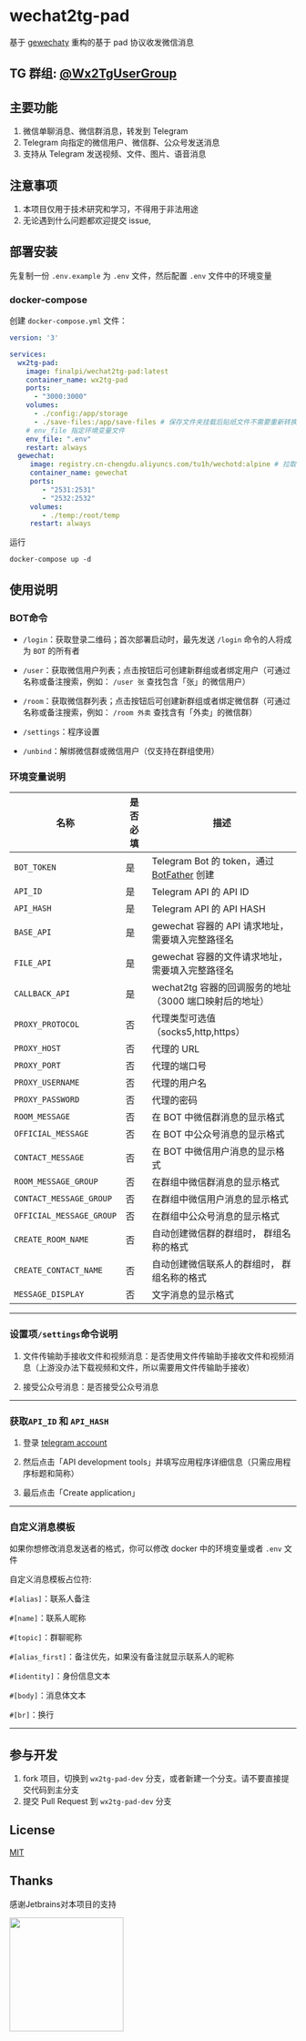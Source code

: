 # wechat2tg-pad

基于 [gewechaty](https://github.com/mikoshu/gewechaty) 重构的基于 pad 协议收发微信消息

## TG 群组: [@Wx2TgUserGroup](https://t.me/+AD02MEZa-og3ZGY1)

## 主要功能

1. 微信单聊消息、微信群消息，转发到 Telegram
2. Telegram 向指定的微信用户、微信群、公众号发送消息
3. 支持从 Telegram 发送视频、文件、图片、语音消息

## 注意事项

1. 本项目仅用于技术研究和学习，不得用于非法用途
2. 无论遇到什么问题都欢迎提交 issue,

## 部署安装

先复制一份 `.env.example` 为 `.env` 文件，然后配置 `.env` 文件中的环境变量

### docker-compose

创建 `docker-compose.yml` 文件：

```yaml
version: '3'

services:
  wx2tg-pad:
    image: finalpi/wechat2tg-pad:latest
    container_name: wx2tg-pad
    ports:
      - "3000:3000"
    volumes:
      - ./config:/app/storage
      - ./save-files:/app/save-files # 保存文件夹挂载后贴纸文件不需要重新转换
    # env_file 指定环境变量文件
    env_file: ".env"
    restart: always
  gewechat:
     image: registry.cn-chengdu.aliyuncs.com/tu1h/wechotd:alpine # 拉取镜像
     container_name: gewechat
     ports:
        - "2531:2531"
        - "2532:2532"
     volumes:
        - ./temp:/root/temp
     restart: always
```

运行

```shell
docker-compose up -d
```

## 使用说明

### BOT命令

- `/login`：获取登录二维码；首次部署启动时，最先发送 `/login` 命令的人将成为 `BOT` 的所有者

- `/user`：获取微信用户列表；点击按钮后可创建新群组或者绑定用户（可通过名称或备注搜索，例如： `/user 张` 查找包含「张」的微信用户）

- `/room`：获取微信群列表；点击按钮后可创建新群组或者绑定微信群（可通过名称或备注搜索，例如： `/room 外卖` 查找含有「外卖」的微信群）

- `/settings`：程序设置

- `/unbind`：解绑微信群或微信用户（仅支持在群组使用）

### 环境变量说明

|名称| 是否必填 | 描述                                                             |
|--|------|----------------------------------------------------------------|
|`BOT_TOKEN`| 是    | Telegram Bot 的 token，通过 [BotFather](https://t.me/BotFather) 创建 |
|`API_ID`| 是    | Telegram API 的 API ID                                          |
|`API_HASH`| 是    | Telegram API 的 API HASH                                        |
|`BASE_API`| 是    | gewechat 容器的 API 请求地址，需要填入完整路径名                                |
|`FILE_API`| 是    | gewechat 容器的文件请求地址，需要填入完整路径名                                   |
|`CALLBACK_API`| 是    | wechat2tg 容器的回调服务的地址（3000 端口映射后的地址）                            |
|`PROXY_PROTOCOL`| 否    | 代理类型可选值（socks5,http,https）                                     |
|`PROXY_HOST`| 否    | 代理的 URL                                                        |
|`PROXY_PORT`| 否    | 代理的端口号                                                         |
|`PROXY_USERNAME`| 否    | 代理的用户名                                                         |
|`PROXY_PASSWORD`| 否    | 代理的密码                                                          |
|`ROOM_MESSAGE`| 否    | 在 BOT 中微信群消息的显示格式                                              |
|`OFFICIAL_MESSAGE`| 否    | 在 BOT 中公众号消息的显示格式                                              |
|`CONTACT_MESSAGE`| 否    | 在 BOT 中微信用户消息的显示格式                                             |
|`ROOM_MESSAGE_GROUP`| 否    | 在群组中微信群消息的显示格式                                                 |
|`CONTACT_MESSAGE_GROUP`| 否    | 在群组中微信用户消息的显示格式                                                |
|`OFFICIAL_MESSAGE_GROUP`| 否    | 在群组中公众号消息的显示格式                                                 |
|`CREATE_ROOM_NAME`| 否    | 自动创建微信群的群组时， 群组名称的格式                                           |
|`CREATE_CONTACT_NAME`| 否    | 自动创建微信联系人的群组时， 群组名称的格式                                         |
|`MESSAGE_DISPLAY`| 否    | 文字消息的显示格式                                                      |

 ---

### 设置项`/settings`命令说明

1. 文件传输助手接收文件和视频消息：是否使用文件传输助手接收文件和视频消息（上游没办法下载视频和文件，所以需要用文件传输助手接收）

2. 接受公众号消息：是否接受公众号消息

---

### 获取`API_ID` 和 `API_HASH`

1. 登录 [telegram account](https://my.telegram.org/)

2. 然后点击「API development tools」并填写应用程序详细信息（只需应用程序标题和简称）

3. 最后点击「Create application」

---

### 自定义消息模板

如果你想修改消息发送者的格式，你可以修改 docker 中的环境变量或者 `.env` 文件

自定义消息模板占位符:

`#[alias]`：联系人备注

`#[name]`：联系人昵称

`#[topic]`：群聊昵称

`#[alias_first]`：备注优先，如果没有备注就显示联系人的昵称

`#[identity]`：身份信息文本

`#[body]`：消息体文本

`#[br]`：换行

---

## 参与开发

1. fork 项目，切换到 `wx2tg-pad-dev` 分支，或者新建一个分支。请不要直接提交代码到主分支
2. 提交 Pull Request 到 `wx2tg-pad-dev` 分支


## License

[MIT](LICENSE)


## Thanks

感谢Jetbrains对本项目的支持

[<img src="https://resources.jetbrains.com/storage/products/company/brand/logos/jetbrains.png" width="200">](https://www.jetbrains.com)